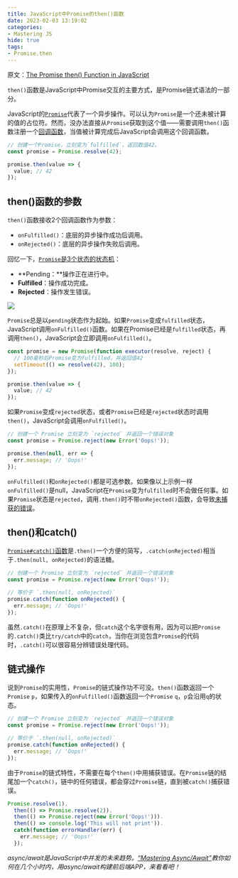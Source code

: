 ```yaml
---
title: JavaScript中Promise的then()函数
date: 2023-02-03 13:19:02
categories:
- Mastering JS
hide: true
tags:
- Promise.then
---
```


原文：[The Promise then() Function in JavaScript](https://masteringjs.io/tutorials/fundamentals/then)

`then()`函数是JavaScript中Promise交互的主要方式，是Promise链式语法的一部分。

<!-- more -->

JavaScript的[`Promise`](https://developer.mozilla.org/en-US/docs/Web/JavaScript/Reference/Global_Objects/Promise)代表了一个异步操作。可以认为`Promise`是一个还未被计算的值的占位符。然而，没办法直接从`Promise`获取到这个值——需要调用`then()`函数注册一个[回调函数](https://masteringjs.io/tutorials/fundamentals/callbacks)，当值被计算完成后JavaScript会调用这个回调函数。

```javascript
// 创建一个Promise，立刻变为`fulfilled`，返回数值42。
const promise = Promise.resolve(42);

promise.then(value => {
  value; // 42
});
```

## then()函数的参数

`then()`函数接收2个回调函数作为参数：

* `onFulfilled()`：底层的异步操作成功后调用。
* `onRejected()`：底层的异步操作失败后调用。

回忆一下，[`Promise`是3个状态的状态机](https://masteringjs.io/tutorials/fundamentals/promise#promises-as-state-machines)：

* **Pending：**操作正在进行中。
* **Fulfilled**：操作成功完成。
* **Rejected**：操作发生错误。

![](/post-images/promises-in-javascript-2023-02-02-19-17-10.png)

`Promise`总是以`pending`状态作为起始。如果`Promise`变成`fulfilled`状态，JavaScript调用`onFulfilled()`函数。如果在Promise已经是`fulfilled`状态，再调用`then()`，JavaScript会立即调用`onFulfilled()`。

```javascript
const promise = new Promise(function executor(resolve, reject) {
  // 100毫秒后Promise变为fulfilled，并返回值42
  setTimeout(() => resolve(42), 100);
});

promise.then(value => {
  value; // 42
});
```

如果`Promise`变成`rejected`状态，或者`Promise`已经是`rejected`状态时调用`then()`，JavaScript会调用`onFulfilled()`。

```javascript
// 创建一个 Promise 立刻变为 `rejected` 并返回一个错误对象
const promise = Promise.reject(new Error('Oops!'));

promise.then(null, err => {
  err.message; // 'Oops!'
});
```

`onFulfilled()`和`onRejected()`都是可选参数。如果像以上示例一样`onFulfilled()`是null，JavaScript在`Promise`变为`fulfilled`时不会做任何事。如果`Promise`状态是`rejected`，调用`.then()`时不带`onRejected()`函数，会导致[未捕获的错误](https://thecodebarbarian.com/unhandled-promise-rejections-in-node.js.html)。

## then()和catch()

[`Promise#catch()`函数](https://developer.mozilla.org/en-US/docs/Web/JavaScript/Reference/Global_Objects/Promise/catch)是`.then()`一个方便的简写，`.catch(onRejected)`相当于`.then(null, onRejected)`的语法糖。

```javascript
// 创建一个 Promise 立刻变为 `rejected` 并返回一个错误对象
const promise = Promise.reject(new Error('Oops!'));

// 等价于 `.then(null, onRejected)`
promise.catch(function onRejected() {
  err.message; // 'Oops!'
});
```

虽然`.catch()`在原理上不复杂，但`catch`这个名字很有用，因为可以把`Promise`的`.catch()`类比`try/catch`中的`catch`，当你在浏览包含`Promise`的代码时，`.catch()`可以很容易分辨错误处理代码。

## 链式操作

说到`Promise`的实用性，`Promise`的链式操作功不可没。`then()`函数返回一个`Promise` `p`，如果传入的`onFulfilled()`函数返回一个`Promise` `q`，`p`会沿用`q`的状态。

```javascript
// 创建一个 Promise 立刻变为 `rejected` 并返回一个错误对象
const promise = Promise.reject(new Error('Oops!'));

// 等价于 `.then(null, onRejected)`
promise.catch(function onRejected() {
  err.message; // 'Oops!'
});
```

由于`Promise`的链式特性，不需要在每个`then()`中用捕获错误。在`Promise`链的结尾加一个`catch()`，链中的任何错误，都会穿过`Promise`链，直到被`catch()`捕获错误。

```javascript
Promise.resolve(1).
  then(() => Promise.resolve(2)).
  then(() => Promise.reject(new Error('Oops!'))).
  then(() => console.log('This will not print')).
  catch(function errorHandler(err) {
    err.message; // 'Oops!'
  });
```

*async/await是JavaScript中并发的未来趋势。[“Mastering Async/Await”](http://asyncawait.net/)教你如何在几个小时内，用async/await构建前后端APP，来看看吧！*